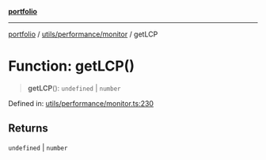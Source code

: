 [**portfolio**](../../../../README.md)

***

[portfolio](../../../../modules.md) / [utils/performance/monitor](../README.md) / getLCP

# Function: getLCP()

> **getLCP**(): `undefined` \| `number`

Defined in: [utils/performance/monitor.ts:230](https://github.com/tnorlund/Portfolio/blob/187460003383ab25549f0023f303010e8b254201/portfolio/utils/performance/monitor.ts#L230)

## Returns

`undefined` \| `number`
